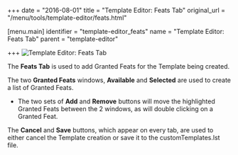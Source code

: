 +++
date = "2016-08-01"
title = "Template Editor: Feats Tab"
original_url = "/menu/tools/template-editor/feats.html"

[menu.main]
    identifier = "template-editor_feats"
    name = "Template Editor: Feats Tab"
    parent = "template-editor"
    
+++
![Template Editor: Feats
Tab](../../../images/editors/template/featstab.png)

The **Feats Tab** is used to add Granted Feats for the Template being
created.

The two **Granted Feats** windows, **Available** and **Selected** are
used to create a list of Granted Feats.

-   The two sets of **Add** and **Remove** buttons will move the
    highlighted Granted Feats between the 2 windows, as will double
    clicking on a Granted Feat.

The **Cancel** and **Save** buttons, which appear on every tab, are used
to either cancel the Template creation or save it to the
customTemplates.lst file.



